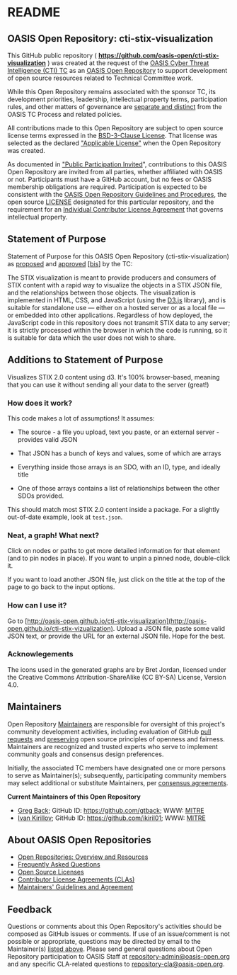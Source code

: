 <div>
<h1>README</h1>

<div>
<h2><a id="readme-general">OASIS Open Repository: cti-stix-visualization</a></h2>

<p>This GitHub public repository ( <b><a href="https://github.com/oasis-open/cti-stix-visualization">https://github.com/oasis-open/cti-stix-visualization</a></b> ) was created at the request of the <a href="https://www.oasis-open.org/committees/cti/">OASIS Cyber Threat Intelligence (CTI) TC</a> as an <a href="https://www.oasis-open.org/resources/open-repositories/">OASIS Open Repository</a> to support development of open source resources related to Technical Committee work.</p>

<p>While this Open Repository remains associated with the sponsor TC, its development priorities, leadership, intellectual property terms, participation rules, and other matters of governance are <a href="https://github.com/oasis-open/cti-stix-visualization/blob/master/CONTRIBUTING.md#governance-distinct-from-oasis-tc-process">separate and distinct</a> from the OASIS TC Process and related policies.</p>

<p>All contributions made to this Open Repository are subject to open source license terms expressed in the <a href="https://www.oasis-open.org/sites/www.oasis-open.org/files/BSD-3-Clause.txt">BSD-3-Clause License</a>.  That license was selected as the declared <a href="https://www.oasis-open.org/resources/open-repositories/licenses">"Applicable License"</a> when the Open Repository was created.</p>

<p>As documented in <a href="https://github.com/oasis-open/cti-stix-visualization/blob/master/CONTRIBUTING.md#public-participation-invited">"Public Participation Invited</a>", contributions to this OASIS Open Repository are invited from all parties, whether affiliated with OASIS or not.  Participants must have a GitHub account, but no fees or OASIS membership obligations are required.  Participation is expected to be consistent with the <a href="https://www.oasis-open.org/policies-guidelines/open-repositories">OASIS Open Repository Guidelines and Procedures</a>, the open source <a href="https://github.com/oasis-open/cti-stix-visualization/blob/master/LICENSE">LICENSE</a> designated for this particular repository, and the requirement for an <a href="https://www.oasis-open.org/resources/open-repositories/cla/individual-cla">Individual Contributor License Agreement</a> that governs intellectual property.</p>

</div>

<div>
<h2><a id="purposeStatement">Statement of Purpose</a></h2>

<p>Statement of Purpose for this OASIS Open Repository (cti-stix-visualization) as <a href="https://lists.oasis-open.org/archives/cti/201609/msg00001.html">proposed</a> and <a href="https://www.oasis-open.org/committees/ballot.php?id=2971">approved</a> [<a href="https://issues.oasis-open.org/browse/TCADMIN-2433">bis</a>] by the TC:</p>

<p>The STIX visualization is meant to provide producers and consumers of STIX content with a rapid way to visualize the objects in a STIX JSON file, and the relationships between those objects. The visualization is implemented in HTML, CSS, and JavaScript (using the <a href="https://d3js.org/">D3.js</a> library), and is suitable for standalone use &mdash; either on a hosted server or as a local file &mdash; or embedded into other applications. Regardless of how deployed, the JavaScript code in this repository does not transmit STIX data to any server; it is strictly processed within the browser in which the code is running, so it is suitable for data which the user does not wish to share.</p>

</div>

<div><h2><a id="purposeClarifications">Additions to Statement of Purpose</a></h2>

Visualizes STIX 2.0 content using d3. It's 100% browser-based, meaning that you
can use it without sending all your data to the server (great!)

### How does it work?

This code makes a lot of assumptions! It assumes:

- The source - a file you upload, text you paste, or an external server -
  provides valid JSON
- That JSON has a bunch of keys and values, some of which are arrays
- Everything inside those arrays is an SDO, with an ID, type, and ideally title

- One of those arrays contains a list of relationships between the other SDOs
  provided.

This should match most STIX 2.0 content inside a package. For a slightly
out-of-date example, look at `test.json`.

### Neat, a graph! What next?

Click on nodes or paths to get more detailed information for that element (and
to pin nodes in place). If you want to unpin a pinned node, double-click it.

If you want to load another JSON file, just click on the title at the top of
the page to go back to the input options.

### How can I use it?

Go to [http://oasis-open.github.io/cti-stix-visualization](http://oasis-open.github.io/cti-stix-vizualization).
Upload a JSON file, paste some valid JSON text, or provide the URL for an
external JSON file. Hope for the best.

### Acknowlegements

The icons used in the generated graphs are by Bret Jordan, licensed under the
Creative Commons Attribution-ShareAlike (CC BY-SA) License, Version 4.0.

</div>

<div>
<h2><a id="maintainers">Maintainers</a></h2>

<p>Open Repository <a href="https://www.oasis-open.org/resources/open-repositories/maintainers-guide">Maintainers</a> are responsible for oversight of this project's community development activities, including evaluation of GitHub <a href="https://github.com/oasis-open/cti-stix-visualization/blob/master/CONTRIBUTING.md#fork-and-pull-collaboration-model">pull requests</a> and <a href="https://www.oasis-open.org/policies-guidelines/open-repositories#repositoryManagement">preserving</a> open source principles of openness and fairness. Maintainers are recognized and trusted experts who serve to implement community goals and consensus design preferences.</p>

<p>Initially, the associated TC members have designated one or more persons to serve as Maintainer(s); subsequently, participating community members may select additional or substitute Maintainers, per <a href="https://www.oasis-open.org/resources/open-repositories/maintainers-guide#additionalMaintainers">consensus agreements</a>.</p>

<p><b><a id="currentMaintainers">Current Maintainers of this Open Repository</a></b></p>

<!-- Initial Maintainers: Greg Back & Ivan Kirillov -->

<ul>

<li><a href="mailto:gback@mitre.org">Greg Back</a>; GitHub ID: <a href="https://github.com/gtback">https://github.com/gtback</a>;  WWW: <a href="https://www.mitre.org">MITRE</a></li>

<li><a href="mailto:ikirillov@mitre.org">Ivan Kirillov</a>; GitHub ID: <a href="https://github.com/ikiril01">https://github.com/ikiril01</a>;  WWW: <a href="https://www.mitre.org">MITRE</a></li>

</ul>

</div>

<div><h2><a id="aboutOpenRepos">About OASIS Open Repositories</a></h2>

<p><ul>
<li><a href="https://www.oasis-open.org/resources/open-repositories/">Open Repositories: Overview and Resources</a></li>
<li><a href="https://www.oasis-open.org/resources/open-repositories/faq">Frequently Asked Questions</a></li>
<li><a href="https://www.oasis-open.org/resources/open-repositories/licenses">Open Source Licenses</a></li>
<li><a href="https://www.oasis-open.org/resources/open-repositories/cla">Contributor License Agreements (CLAs)</a></li>
<li><a href="https://www.oasis-open.org/resources/open-repositories/maintainers-guide">Maintainers' Guidelines and Agreement</a></li>
</ul></p>

</div>

<div><h2><a id="feedback">Feedback</a></h2>

<p>Questions or comments about this Open Repository's activities should be composed as GitHub issues or comments. If use of an issue/comment is not possible or appropriate, questions may be directed by email to the Maintainer(s) <a href="#currentMaintainers">listed above</a>.  Please send general questions about Open Repository participation to OASIS Staff at <a href="mailto:repository-admin@oasis-open.org">repository-admin@oasis-open.org</a> and any specific CLA-related questions to <a href="mailto:repository-cla@oasis-open.org">repository-cla@oasis-open.org</a>.</p>

</div></div>
